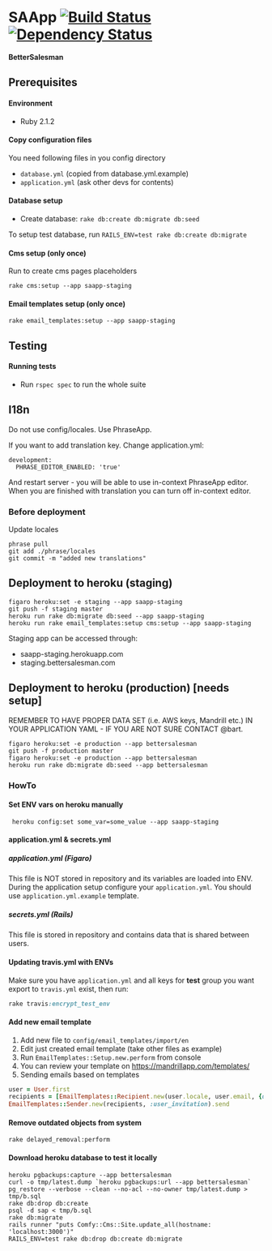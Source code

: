 # SAApp [![Build Status](https://magnum.travis-ci.com/Selleo/saapp.svg?token=vfpEEzsCSvdbps55fDew&branch=master)](https://magnum.travis-ci.com/Selleo/saapp) [![Dependency Status](https://gemnasium.com/414581dfdf7af56c503966f6408d430d.svg)](https://gemnasium.com/Selleo/saapp)

**BetterSalesman**

## Prerequisites

#### Environment

* Ruby 2.1.2

#### Copy configuration files

You need following files in you config directory

* `database.yml` (copied from database.yml.example)
* `application.yml` (ask other devs for contents)

#### Database setup

* Create database: ```rake db:create db:migrate db:seed```

To setup test database, run `RAILS_ENV=test rake db:create db:migrate`

#### Cms setup (only once)

Run to create cms pages placeholders

```
rake cms:setup --app saapp-staging
```

#### Email templates setup (only once)
```
rake email_templates:setup --app saapp-staging
```

## Testing

#### Running tests

* Run ```rspec spec``` to run the whole suite

## I18n
Do not use config/locales. Use PhraseApp.

If you want to add translation key. Change application.yml:
```
development:
  PHRASE_EDITOR_ENABLED: 'true'
```

And restart server - you will be able to use in-context PhraseApp editor.
When you are finished with translation you can turn off in-context editor.

### Before deployment

Update locales
```
phrase pull
git add ./phrase/locales
git commit -m "added new translations"
```

## Deployment to heroku (staging)

```
figaro heroku:set -e staging --app saapp-staging
git push -f staging master
heroku run rake db:migrate db:seed --app saapp-staging
heroku run rake email_templates:setup cms:setup --app saapp-staging
```

Staging app can be accessed through:

* saapp-staging.herokuapp.com
* staging.bettersalesman.com

## Deployment to heroku (production) [needs setup]

REMEMBER TO HAVE PROPER DATA SET (i.e. AWS keys, Mandrill etc.) IN YOUR APPLICATION YAML - IF YOU ARE NOT SURE CONTACT @bart.

```
figaro heroku:set -e production --app bettersalesman
git push -f production master
figaro heroku:set -e production --app bettersalesman
heroku run rake db:migrate db:seed --app bettersalesman
```

### HowTo

#### Set ENV vars on heroku manually

```
 heroku config:set some_var=some_value --app saapp-staging
```

#### application.yml & secrets.yml

##### application.yml (Figaro)

This file is NOT stored in repository and its variables are loaded into ENV. During the application setup configure your ```application.yml```. You should use ```application.yml.example``` template. 


##### secrets.yml (Rails)

This file is stored in repository and contains data that is shared between users.

#### Updating travis.yml with ENVs

Make sure you have ```application.yml``` and all keys for **test** group you want export to ```travis.yml``` exist, then run:

```rake
rake travis:encrypt_test_env
```

#### Add new email template

1. Add new file to `config/email_templates/import/en`
2. Edit just created email template (take other files as example)
3. Run `EmailTemplates::Setup.new.perform` from console
4. You can review your template on https://mandrillapp.com/templates/
5. Sending emails based on templates

```ruby
user = User.first
recipients = [EmailTemplates::Recipient.new(user.locale, user.email, {display_name: user.display_name})]
EmailTemplates::Sender.new(recipients, :user_invitation).send
```

#### Remove outdated objects from system

```
rake delayed_removal:perform
```

#### Download heroku database to test it locally
```
heroku pgbackups:capture --app bettersalesman
curl -o tmp/latest.dump `heroku pgbackups:url --app bettersalesman`
pg_restore --verbose --clean --no-acl --no-owner tmp/latest.dump > tmp/b.sql
rake db:drop db:create
psql -d sap < tmp/b.sql
rake db:migrate
rails runner "puts Comfy::Cms::Site.update_all(hostname: 'localhost:3000')"
RAILS_ENV=test rake db:drop db:create db:migrate
```

